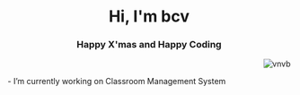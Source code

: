 <h1 align="center">Hi, I'm bcv</h1>
<h3 align="center">Happy X'mas and Happy Coding</h3>

<p align="right"> <img src="https://komarev.com/ghpvc/?username=vnvb&label=Profile%20views&color=0e75b6&style=flat" alt="vnvb" /> </p>- I’m currently working on Classroom Management System



